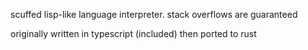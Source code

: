 scuffed lisp-like language interpreter. stack overflows are guaranteed

originally written in typescript (included) then ported to rust